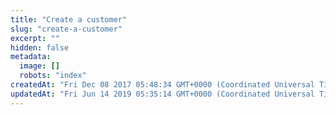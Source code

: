 ```yaml
---
title: "Create a customer"
slug: "create-a-customer"
excerpt: ""
hidden: false
metadata: 
  image: []
  robots: "index"
createdAt: "Fri Dec 08 2017 05:48:34 GMT+0000 (Coordinated Universal Time)"
updatedAt: "Fri Jun 14 2019 05:35:14 GMT+0000 (Coordinated Universal Time)"
---
```

